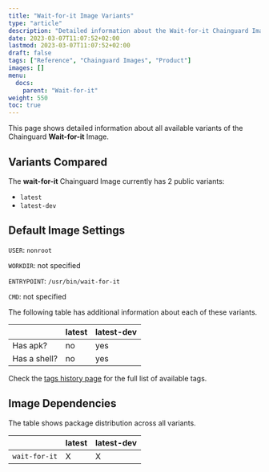 ```yaml
---
title: "Wait-for-it Image Variants"
type: "article"
description: "Detailed information about the Wait-for-it Chainguard Image variants"
date: 2023-03-07T11:07:52+02:00
lastmod: 2023-03-07T11:07:52+02:00
draft: false
tags: ["Reference", "Chainguard Images", "Product"]
images: []
menu:
  docs:
    parent: "Wait-for-it"
weight: 550
toc: true
---
```


This page shows detailed information about all available variants of the Chainguard **Wait-for-it** Image.

## Variants Compared
The **wait-for-it** Chainguard Image currently has 2 public variants: 

- `latest`
- `latest-dev`

## Default Image Settings
`USER`:		`nonroot`

`WORKDIR`:	not specified

`ENTRYPOINT`:	`/usr/bin/wait-for-it`

`CMD`:		not specified

The following table has additional information about each of these variants.

|              | latest | latest-dev |
|--------------|--------|------------|
| Has apk?     | no     | yes        |
| Has a shell? | no     | yes        |

Check the [tags history page](/chainguard/chainguard-images/reference/wait-for-it/tags_history/) for the full list of available tags.
## Image Dependencies
The table shows package distribution across all variants.

|               | latest | latest-dev |
|---------------|--------|------------|
| `wait-for-it` | X      | X          |
